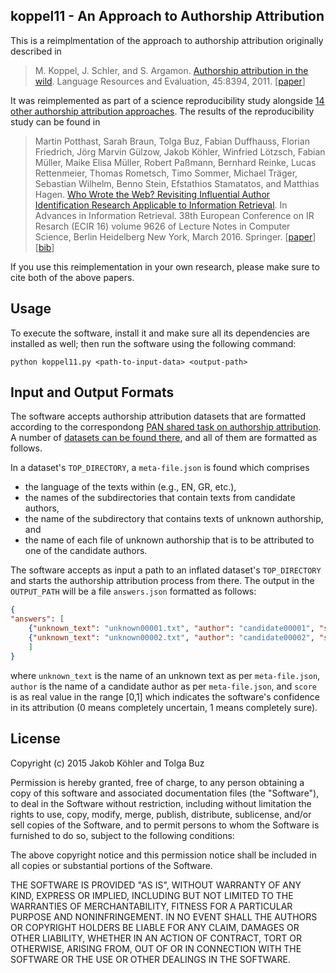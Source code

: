 ## koppel11 - An Approach to Authorship Attribution

This is a reimplmentation of the approach to authorship attribution originally described in

> M. Koppel, J. Schler, and S. Argamon. [Authorship attribution in the wild](https://www.researchgate.net/profile/Moshe_Koppel/publication/220147732_Authorship_attribution_in_the_wild/links/0deec52fd3fd6b60b3000000.pdf). Language Resources and Evaluation, 45:8394, 2011. [[paper](https://www.researchgate.net/profile/Moshe_Koppel/publication/220147732_Authorship_attribution_in_the_wild/links/0deec52fd3fd6b60b3000000.pdf)]

It was reimplemented as part of a science reproducibility study alongside [14 other authorship attribution approaches](https://github.com/search?q="Who+wrote+the+web"+user:pan-webis-de). The results of the reproducibility study can be found in

> Martin Potthast, Sarah Braun, Tolga Buz, Fabian Duffhauss, Florian Friedrich, Jörg Marvin Gülzow, Jakob Köhler, Winfried Lötzsch, Fabian Müller, Maike Elisa Müller, Robert Paßmann, Bernhard Reinke, Lucas Rettenmeier, Thomas Rometsch, Timo Sommer, Michael Träger, Sebastian Wilhelm, Benno Stein, Efstathios Stamatatos, and Matthias Hagen. [Who Wrote the Web? Revisiting Influential Author Identification Research Applicable to Information Retrieval](http://www.uni-weimar.de/medien/webis/publications/papers/stein_2016d.pdf). In Advances in Information Retrieval. 38th European Conference on IR Resarch (ECIR 16) volume 9626 of Lecture Notes in Computer Science, Berlin Heidelberg New York, March 2016. Springer. [[paper](http://www.uni-weimar.de/medien/webis/publications/papers/stein_2016d.pdf)] [[bib](http://www.uni-weimar.de/medien/webis/publications/bibentries.php?bibkey=stein_2016d)]

If you use this reimplementation in your own research, please make sure to cite both of the above papers.

## Usage

To execute the software, install it and make sure all its dependencies are installed as well; then run the software using the following command:

`python koppel11.py <path-to-input-data> <output-path>`

## Input and Output Formats

The software accepts authorship attribution datasets that are formatted according to the correspondong [PAN shared task on authorship attribution](http://pan.webis.de/tasks.html). A number of [datasets can be found there](http://pan.webis.de/data.html), and all of them are formatted as follows.

In a dataset's `TOP_DIRECTORY`, a `meta-file.json` is found which comprises

  - the language of the texts within (e.g., EN, GR, etc.),
  - the names of the subdirectories that contain texts from candidate authors,
  - the name of the subdirectory that contains texts of unknown authorship, and
  - the name of each file of unknown authorship that is to be attributed to one of the candidate authors.
  
The software accepts as input a path to an inflated dataset's `TOP_DIRECTORY` and starts the authorship attribution process from there. The output in the `OUTPUT_PATH` will be a file `answers.json` formatted as follows:

```json
{
"answers": [
	{"unknown_text": "unknown00001.txt", "author": "candidate00001", "score": 0.8},
	{"unknown_text": "unknown00002.txt", "author": "candidate00002", "score": 0.9}
	]
}
```

where `unknown_text` is the name of an unknown text as per `meta-file.json`, `author` is the name of a candidate author as per `meta-file.json`, and `score` is as real value in the range [0,1] which indicates the software's confidence in its attribution (0 means completely uncertain, 1 means completely sure).

## License

Copyright (c) 2015 Jakob Köhler and Tolga Buz

Permission is hereby granted, free of charge, to any person obtaining a copy of this software and associated documentation files (the "Software"), to deal in the Software without restriction, including without limitation the rights to use, copy, modify, merge, publish, distribute, sublicense, and/or sell copies of the Software, and to permit persons to whom the Software is furnished to do so, subject to the following conditions:

The above copyright notice and this permission notice shall be included in all copies or substantial portions of the Software.

THE SOFTWARE IS PROVIDED "AS IS", WITHOUT WARRANTY OF ANY KIND, EXPRESS OR IMPLIED, INCLUDING BUT NOT LIMITED TO THE WARRANTIES OF MERCHANTABILITY, FITNESS FOR A PARTICULAR PURPOSE AND NONINFRINGEMENT. IN NO EVENT SHALL THE AUTHORS OR COPYRIGHT HOLDERS BE LIABLE FOR ANY CLAIM, DAMAGES OR OTHER LIABILITY, WHETHER IN AN ACTION OF CONTRACT, TORT OR OTHERWISE, ARISING FROM, OUT OF OR IN CONNECTION WITH THE SOFTWARE OR THE USE OR OTHER DEALINGS IN THE SOFTWARE.
